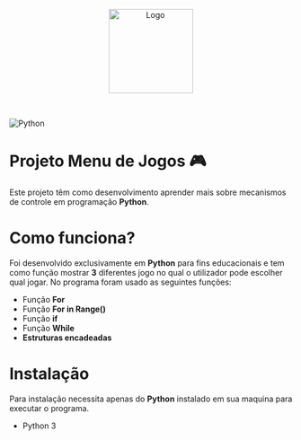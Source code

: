 <p align="center">
	<img src="https://github.com/Rikzim/projeto-menu/blob/main/assets/logo.png?raw=true" height="150" alt="Logo" />
</p>

<br>

![Python](https://img.shields.io/badge/Python-14354C?style=for-the-badge&logo=python&logoColor=white)
# Projeto Menu de Jogos 🎮
Este projeto têm como desenvolvimento aprender mais sobre mecanismos de controle em programação **Python**.

# Como funciona?
Foi desenvolvido exclusivamente em **Python** para fins educacionais 
e tem como função mostrar **3** diferentes jogo no qual o utilizador pode escolher qual jogar. No programa foram usado as seguintes funções:


- Função **For**
- Função **For in Range()**
- Função **if**
- Função **While**
- **Estruturas encadeadas**

# Instalação
Para instalação necessita apenas do **Python** instalado em sua maquina para executar o programa.
- Python 3
